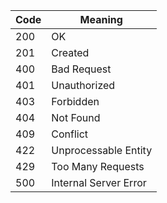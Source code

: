 <!-- AUDIT:Error Handling -> HTTP Status Codes table -->

| Code | Meaning |
| ---- | ------- |
| 200  | OK |
| 201  | Created |
| 400  | Bad Request |
| 401  | Unauthorized |
| 403  | Forbidden |
| 404  | Not Found |
| 409  | Conflict |
| 422  | Unprocessable Entity |
| 429  | Too Many Requests |
| 500  | Internal Server Error |
